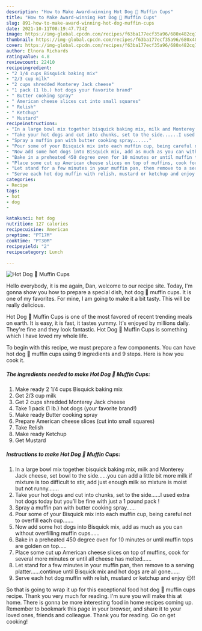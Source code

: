 ```yaml
---
description: "How to Make Award-winning Hot Dog 🌭 Muffin Cups"
title: "How to Make Award-winning Hot Dog 🌭 Muffin Cups"
slug: 891-how-to-make-award-winning-hot-dog-muffin-cups
date: 2021-10-11T08:19:47.734Z
image: https://img-global.cpcdn.com/recipes/f63ba177ecf35a96/680x482cq70/hot-dog-muffin-cups-recipe-main-photo.jpg
thumbnail: https://img-global.cpcdn.com/recipes/f63ba177ecf35a96/680x482cq70/hot-dog-muffin-cups-recipe-main-photo.jpg
cover: https://img-global.cpcdn.com/recipes/f63ba177ecf35a96/680x482cq70/hot-dog-muffin-cups-recipe-main-photo.jpg
author: Elnora Richards
ratingvalue: 4.8
reviewcount: 22410
recipeingredient:
- "2 1/4 cups Bisquick baking mix"
- "2/3 cup milk"
- "2 cups shredded Monterey Jack cheese"
- "1 pack (1 lb.) hot dogs your favorite brand"
- " Butter cooking spray"
- " American cheese slices cut into small squares"
- " Relish"
- " Ketchup"
- " Mustard"
recipeinstructions:
- "In a large bowl mix together bisquick baking mix, milk and Monterey Jack cheese, set bowl to the side......you can add a little bit more milk if mixture is too difficult to stir, add just enough milk so mixture is moist but not runny......."
- "Take your hot dogs and cut into chunks, set to the side......I used extra hot dogs today but you’ll be fine with just a 1 pound pack !"
- "Spray a muffin pan with butter cooking spray......"
- "Pour some of your Bisquick mix into each muffin cup, being careful not to overfill each cup......."
- "Now add some hot dogs into Bisquick mix, add as much as you can without overfilling muffin cups......"
- "Bake in a preheated 450 degree oven for 10 minutes or until muffin tops are golden on top....."
- "Place some cut up American cheese slices on top of muffins, cook for several more minutes or until all cheese has melted......"
- "Let stand for a few minutes in your muffin pan, then remove to a serving platter......continue until Bisquick mix and hot dogs are all gone......"
- "Serve each hot dog muffin with relish, mustard or ketchup and enjoy 😉!!"
categories:
- Recipe
tags:
- hot
- dog
- 

katakunci: hot dog  
nutrition: 127 calories
recipecuisine: American
preptime: "PT17M"
cooktime: "PT30M"
recipeyield: "2"
recipecategory: Lunch

---
```



![Hot Dog 🌭 Muffin Cups](https://img-global.cpcdn.com/recipes/f63ba177ecf35a96/680x482cq70/hot-dog-muffin-cups-recipe-main-photo.jpg)

Hello everybody, it is me again, Dan, welcome to our recipe site. Today, I'm gonna show you how to prepare a special dish, hot dog 🌭 muffin cups. It is one of my favorites. For mine, I am going to make it a bit tasty. This will be really delicious.

Hot Dog 🌭 Muffin Cups is one of the most favored of recent trending meals on earth. It is easy, it is fast, it tastes yummy. It's enjoyed by millions daily. They're fine and they look fantastic. Hot Dog 🌭 Muffin Cups is something which I have loved my whole life.




To begin with this recipe, we must prepare a few components. You can have hot dog 🌭 muffin cups using 9 ingredients and 9 steps. Here is how you cook it.

<!--inarticleads1-->

##### The ingredients needed to make Hot Dog 🌭 Muffin Cups:

1. Make ready 2 1/4 cups Bisquick baking mix
1. Get 2/3 cup milk
1. Get 2 cups shredded Monterey Jack cheese
1. Take 1 pack (1 lb.) hot dogs (your favorite brand!)
1. Make ready  Butter cooking spray
1. Prepare  American cheese slices (cut into small squares)
1. Take  Relish
1. Make ready  Ketchup
1. Get  Mustard




<!--inarticleads2-->

##### Instructions to make Hot Dog 🌭 Muffin Cups:

1. In a large bowl mix together bisquick baking mix, milk and Monterey Jack cheese, set bowl to the side......you can add a little bit more milk if mixture is too difficult to stir, add just enough milk so mixture is moist but not runny.......
1. Take your hot dogs and cut into chunks, set to the side......I used extra hot dogs today but you’ll be fine with just a 1 pound pack !
1. Spray a muffin pan with butter cooking spray......
1. Pour some of your Bisquick mix into each muffin cup, being careful not to overfill each cup.......
1. Now add some hot dogs into Bisquick mix, add as much as you can without overfilling muffin cups......
1. Bake in a preheated 450 degree oven for 10 minutes or until muffin tops are golden on top.....
1. Place some cut up American cheese slices on top of muffins, cook for several more minutes or until all cheese has melted......
1. Let stand for a few minutes in your muffin pan, then remove to a serving platter......continue until Bisquick mix and hot dogs are all gone......
1. Serve each hot dog muffin with relish, mustard or ketchup and enjoy 😉!!




So that is going to wrap it up for this exceptional food hot dog 🌭 muffin cups recipe. Thank you very much for reading. I'm sure you will make this at home. There is gonna be more interesting food in home recipes coming up. Remember to bookmark this page in your browser, and share it to your loved ones, friends and colleague. Thank you for reading. Go on get cooking!
